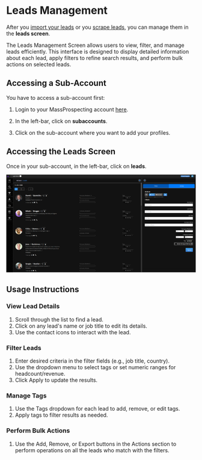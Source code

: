 # Leads Management

After you [import your leads](/user/4-import-leads.md) or you [scrape leads](/user/5-scraping-leads.md), you can manage them in the **leads screen**.

The Leads Management Screen allows users to view, filter, and manage leads efficiently. This interface is designed to display detailed information about each lead, apply filters to refine search results, and perform bulk actions on selected leads.

## Accessing a Sub-Account

You have to access a sub-account first:

1. Login to your MassProspecting account [here](https://massprospecting.com/login).

2. In the left-bar, click on **subaccounts**.

3. Click on the sub-account where you want to add your profiles.

## Accessing the Leads Screen

Once in your sub-account, in the left-bar, click on **leads**.

![Leads Screen](../assets/user/6-1.png)

## Usage Instructions

### View Lead Details

1. Scroll through the list to find a lead.
2. Click on any lead's name or job title to edit its details.
3. Use the contact icons to interact with the lead.

### Filter Leads

1. Enter desired criteria in the filter fields (e.g., job title, country).
2. Use the dropdown menu to select tags or set numeric ranges for headcount/revenue.
3. Click Apply to update the results.

### Manage Tags

1. Use the Tags dropdown for each lead to add, remove, or edit tags.
2. Apply tags to filter results as needed.

### Perform Bulk Actions

1. Use the Add, Remove, or Export buttons in the Actions section to perform operations on all the leads who match with the filters.

